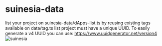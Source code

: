 # suinesia-data 
list your project on suinesia-data/dApps-list.ts by reusing existing tags available on data/tag.ts
list project must have a unique UUID. To easily generate a v4 UUID you can use: https://www.uuidgenerator.net/version4
![suinesia](https://user-images.githubusercontent.com/118024669/232013250-aee424d5-3147-40ea-9c28-16514ba2ca0a.png)
